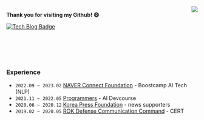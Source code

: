 <img align='right' src="https://github-readme-stats.vercel.app/api?username=wooy0ng&show_icons=true&bg_color=00000000">

<b> Thank you for visiting my Github! 😄 </b>


<!--
[![Hits](https://hits.seeyoufarm.com/api/count/incr/badge.svg?url=https%3A%2F%2Fgithub.com%2Fwooy0ng&count_bg=%2379C83D&title_bg=%23555555&icon=&icon_color=%23E7E7E7&title=hits&edge_flat=false)](https://hits.seeyoufarm.com)
-->

[![Tech Blog Badge](http://img.shields.io/badge/-Tech%20blog-black?style=flat-square&logo=Naver&link=https://blog.naver.com/wooy0ng/)](https://blog.naver.com/wooy0ng)   

<br>

<!--
### My Interest

- **Network Engineering**
- **Python Backend / MLOps** 
- **Natural Language Processing**

-->

<br><br>

### Experience

- `2022.09 ~ 2023.02` [NAVER Connect Foundation](https://boostcamp.connect.or.kr/) - Boostcamp AI Tech (NLP)
- `2021.11 ~ 2022.05` [Programmers](https://programmers.co.kr/) - AI Devcourse
- `2020.06 ~ 2020.12` [Korea Press Foundation](https://www.kpf.or.kr/front/user/main.do) - news supporters
- `2019.02 ~ 2020.05` [ROK Defense Communication Command](https://www.mnd.go.kr/mbshome/mbs/mnd/index.jsp) - CERT

<!--
**wooy0ng/wooy0ng** is a ✨ _special_ ✨ repository because its `README.md` (this file) appears on your GitHub profile.

Here are some ideas to get you started:

- 🔭 I’m currently working on ...
- 🌱 I’m currently learning ...
- 👯 I’m looking to collaborate on ...
- 🤔 I’m looking for help with ...
- 💬 Ask me about ...
- 📫 How to reach me: ...
- 😄 Pronouns: ...
- ⚡ Fun fact: ...
-->
